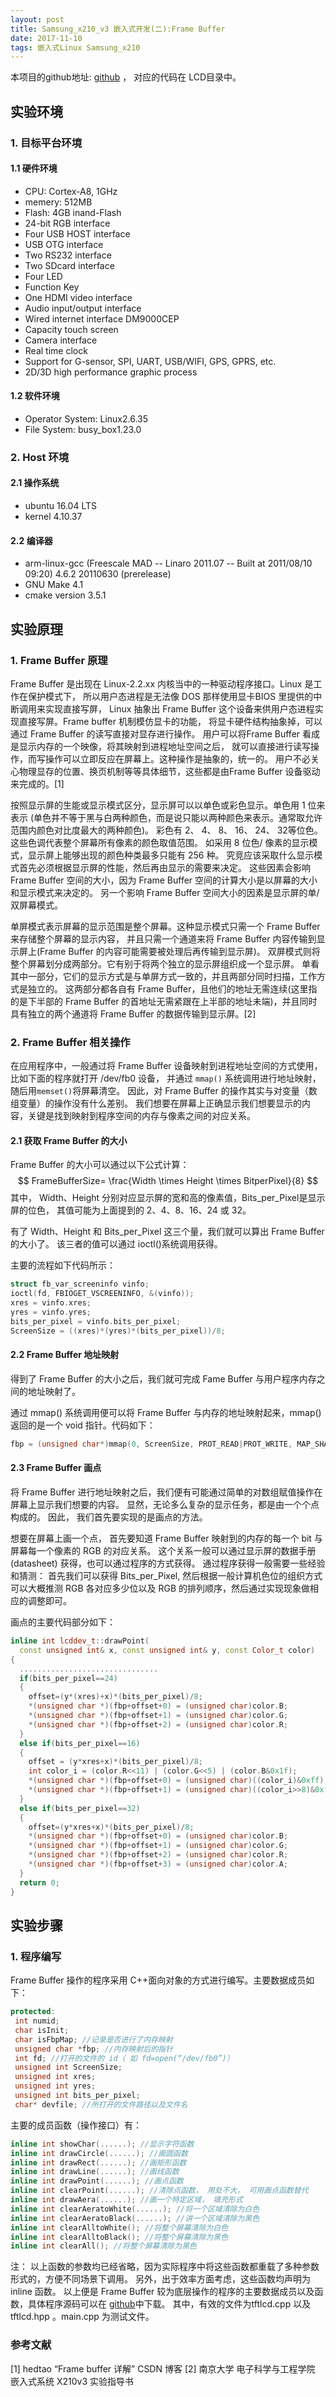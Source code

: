 ```yaml
---
layout: post
title: Samsung_x210_v3 嵌入式开发(二):Frame Buffer
date: 2017-11-10
tags: 嵌入式Linux Samsung_x210
---
```


本项目的github地址: <a href="https://github.com/Yusnows/Samsung_X210v3">github</a> ，
对应的代码在 LCD目录中。

## 实验环境

### 1. 目标平台环境

#### 1.1 硬件环境

* CPU: Cortex-A8, 1GHz
* memery: 512MB
* Flash: 4GB inand-Flash
* 24-bit RGB interface
* Four USB HOST interface
* USB OTG interface
* Two RS232 interface
* Two SDcard interface
* Four LED
* Function Key
* One HDMI video interface
* Audio input/output interface
* Wired internet interface DM9000CEP
* Capacity touch screen
* Camera interface
* Real time clock
* Support for G-sensor, SPI, UART, USB/WIFI, GPS, GPRS, etc.
* 2D/3D high performance graphic process

#### 1.2 软件环境

* Operator System: Linux2.6.35
* File System: busy_box1.23.0

### 2. Host 环境

#### 2.1 操作系统

* ubuntu 16.04 LTS
* kernel 4.10.37

#### 2.2 编译器

* arm-linux-gcc (Freescale MAD -- Linaro 2011.07 -- Built at 2011/08/10 09:20) 4.6.2 20110630 (prerelease)
* GNU Make 4.1
* cmake version 3.5.1

## 实验原理

### 1. Frame Buffer 原理

Frame Buffer 是出现在 Linux-2.2.xx 内核当中的一种驱动程序接口。Linux 是工作在保护模式下，
所以用户态进程是无法像 DOS 那样使用显卡BIOS 里提供的中断调用来实现直接写屏，
Linux 抽象出 Frame Buffer 这个设备来供用户态进程实现直接写屏。Frame buffer 机制模仿显卡的功能，
将显卡硬件结构抽象掉，可以通过 Frame Buffer 的读写直接对显存进行操作。
用户可以将Frame Buffer 看成是显示内存的一个映像，将其映射到进程地址空间之后，
就可以直接进行读写操作，而写操作可以立即反应在屏幕上。这种操作是抽象的，统一的。
用户不必关心物理显存的位置、换页机制等等具体细节，这些都是由Frame Buffer 设备驱动来完成的。[1]

按照显示屏的生能或显示模式区分，显示屏可以以单色或彩色显示。单色用 1 位来表示
(单色并不等于黑与白两种颜色，而是说只能以两种颜色来表示。通常取允许范围内颜色对比度最大的两种颜色)。
彩色有 2、 4、 8、 16、 24、 32等位色。这些色调代表整个屏幕所有像素的颜色取值范围。
如采用 8 位色/ 像素的显示模式，显示屏上能够出现的颜色种类最多只能有 256 种。
究竞应该采取什么显示模式首先必须根据显示屏的性能，然后再由显示的需要来决定。
这些因素会影响 Frame Buffer 空间的大小，因为 Frame Buffer 空间的计算大小是以屏幕的大小和显示模式来决定的。
另一个影响 Frame Buffer 空间大小的因素是显示屏的单/双屏幕模式。

单屏模式表示屏幕的显示范围是整个屏幕。这种显示模式只需一个 Frame Buffer 来存储整个屏幕的显示内容，
并且只需一个通道来将 Frame Buffer 内容传输到显示屏上(Frame Buffer 的内容可能需要被处理后再传输到显示屏)。
双屏模式则将整个屏幕划分成两部分。它有别于将两个独立的显示屏组织成一个显示屏。
单看其中一部分，它们的显示方式是与单屏方式一致的，并且两部分同时扫描，工作方式是独立的。
这两部分都各自有 Frame Buffer，且他们的地址无需连续(这里指的是下半部的 Frame Buffer
的首地址无需紧跟在上半部的地址未端)，并且同时具有独立的两个通道将 Frame Buffer 的数据传输到显示屏。[2]  

### 2. Frame Buffer 相关操作

在应用程序中，一般通过将 Frame Buffer 设备映射到进程地址空间的方式使用，比如下面的程序就打开 /dev/fb0 设备，
并通过 `mmap()` 系统调用进行地址映射，随后用`memset()`将屏幕清空。
因此，对 Frame Buffer 的操作其实与对变量（数组变量）的操作没有什么差别。
我们想要在屏幕上正确显示我们想要显示的内容，关键是找到映射到程序空间的内存与像素之间的对应关系。  

#### 2.1 获取 Frame Buffer 的大小

Frame Buffer 的大小可以通过以下公式计算：
$$ FrameBufferSize= \frac{Width \times Height \times BitperPixel}{8} $$其中，
Width、Height 分别对应显示屏的宽和高的像素值，Bits_per_Pixel是显示屏的位色，
其值可能为上面提到的 2、4、8、16、24 或 32。  

有了 Width、Height 和 Bits_per_Pixel 这三个量，我们就可以算出 Frame Buffer的大小了。
该三者的值可以通过 ioctl()系统调用获得。  

主要的流程如下代码所示：

```c++
struct fb_var_screeninfo vinfo;
ioctl(fd, FBIOGET_VSCREENINFO, &(vinfo));
xres = vinfo.xres;
yres = vinfo.yres;
bits_per_pixel = vinfo.bits_per_pixel;
ScreenSize = ((xres)*(yres)*(bits_per_pixel))/8;
```

#### 2.2 Frame Buffer 地址映射

得到了 Frame Buffer 的大小之后，我们就可完成 Fame Buffer 与用户程序内存之间的地址映射了。  

通过 mmap() 系统调用便可以将 Frame Buffer 与内存的地址映射起来，mmap() 返回的是一个 void 指针。代码如下：

```c++
fbp = (unsigned char*)mmap(0, ScreenSize, PROT_READ|PROT_WRITE, MAP_SHARED, fd, 0);
```

#### 2.3 Frame Buffer 画点

将 Frame Buffer 进行地址映射之后，我们便有可能通过简单的对数组赋值操作在屏幕上显示我们想要的内容。
显然，无论多么复杂的显示任务，都是由一个个点构成的。 因此， 我们首先要实现的是画点的方法。  

想要在屏幕上画一个点， 首先要知道 Frame Buffer 映射到的内存的每一个 bit 与屏幕每一个像素的 RGB 的对应关系。
这个关系一般可以通过显示屏的数据手册 (datasheet) 获得，也可以通过程序的方式获得。
通过程序获得一般需要一些经验和猜测： 首先我们可以获得 Bits_per_Pixel,
然后根据一般计算机色位的组织方式可以大概推测 RGB 各对应多少位以及 RGB 的排列顺序，然后通过实现现象做相应的调整即可。  

画点的主要代码部分如下：

```cxx
inline int lcddev_t::drawPoint(
  const unsigned int& x, const unsigned int& y, const Color_t color)
{
  ...............................
  if(bits_per_pixel==24)
  {
    offset=(y*(xres)+x)*(bits_per_pixel)/8;
    *(unsigned char *)(fbp+offset+0) = (unsigned char)color.B;
    *(unsigned char *)(fbp+offset+1) = (unsigned char)color.G;
    *(unsigned char *)(fbp+offset+2) = (unsigned char)color.R;
  } 
  else if(bits_per_pixel==16)
  {
    offset = (y*xres+x)*(bits_per_pixel)/8;
    int color_i = (color.R<<11) | (color.G<<5) | (color.B&0x1f);
    *(unsigned char *)(fbp+offset+0) = (unsigned char)((color_i)&0xff);
    *(unsigned char *)(fbp+offset+1) = (unsigned char)((color_i>>8)&0xff);
  } 
  else if(bits_per_pixel==32)
  {
    offset=(y*xres+x)*(bits_per_pixel)/8;
    *(unsigned char *)(fbp+offset+0) = (unsigned char)color.B;
    *(unsigned char *)(fbp+offset+1) = (unsigned char)color.G;
    *(unsigned char *)(fbp+offset+2) = (unsigned char)color.R;
    *(unsigned char *)(fbp+offset+3) = (unsigned char)color.A;
  } 
  return 0;
}
```

## 实验步骤

### 1. 程序编写

Frame Buffer 操作的程序采用 C++面向对象的方式进行编写。主要数据成员如下：

```cxx
protected:
 int numid;
 char isInit;
 char isFbpMap; //记录是否进行了内存映射
 unsigned char *fbp; //内存映射后的指针
 int fd; //打开的文件的 id（ 如 fd=open(“/dev/fb0”)）
 unsigned int ScreenSize;
 unsigned int xres;
 unsigned int yres;
 unsigned int bits_per_pixel;
 char* devfile; //所打开的文件路径以及文件名
```

主要的成员函数（操作接口）有：

```cxx
inline int showChar(......); //显示字符函数
inline int drawCircle(......); //画圆函数
inline int drawRect(......); //画矩形函数
inline int drawLine(......); //画线函数
inline int drawPoint(......); //画点函数
inline int clearPoint(......); //清除点函数， 用处不大， 可用画点函数替代
inline int drawAera(......); //画一个特定区域， 填充形式
inline int clearAeratoWhite(......); //将一个区域清除为白色
inline int clearAeratoBlack(......); //讲一个区域清除为黑色
inline int clearAlltoWhite(); //将整个屏幕清除为白色
inline int clearAlltoBlack(); //将整个屏幕清除为黑色
inline int clearAll(); //将整个屏幕清除为黑色
```

注： 以上函数的参数均已经省略，因为实际程序中将这些函数都重载了多种参数形式的，方便不同场景下调用。
另外，出于效率方面考虑，这些函数均声明为 inline 函数。
以上便是 Frame Buffer 较为底层操作的程序的主要数据成员以及函数，具体程序源码可以在
<a href="https://github.com/Yusnows/Samsung_X210v3/tree/master/LCD/">github</a>中下载。
其中，有效的文件为tftlcd.cpp 以及 tftlcd.hpp 。main.cpp 为测试文件。

### 参考文献

[1] hedtao “Frame buffer 详解” CSDN 博客
[2] 南京大学 电子科学与工程学院 嵌入式系统 X210v3 实验指导书
